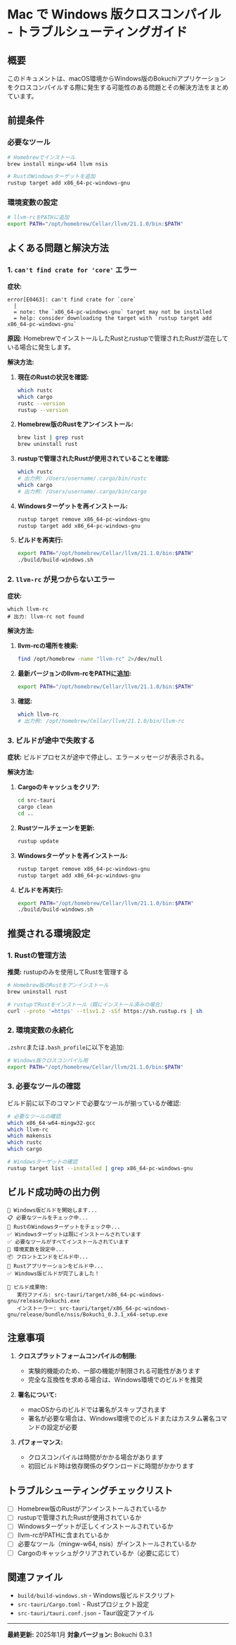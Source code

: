 # Mac で Windows 版クロスコンパイル - トラブルシューティングガイド

## 概要

このドキュメントは、macOS環境からWindows版のBokuchiアプリケーションをクロスコンパイルする際に発生する可能性のある問題とその解決方法をまとめています。

## 前提条件

### 必要なツール

```bash
# Homebrewでインストール
brew install mingw-w64 llvm nsis

# RustのWindowsターゲットを追加
rustup target add x86_64-pc-windows-gnu
```

### 環境変数の設定

```bash
# llvm-rcをPATHに追加
export PATH="/opt/homebrew/Cellar/llvm/21.1.0/bin:$PATH"
```

## よくある問題と解決方法

### 1. `can't find crate for 'core'` エラー

**症状:**
```
error[E0463]: can't find crate for `core`
  |
  = note: the `x86_64-pc-windows-gnu` target may not be installed
  = help: consider downloading the target with `rustup target add x86_64-pc-windows-gnu`
```

**原因:**
HomebrewでインストールしたRustとrustupで管理されたRustが混在している場合に発生します。

**解決方法:**

1. **現在のRustの状況を確認:**
   ```bash
   which rustc
   which cargo
   rustc --version
   rustup --version
   ```

2. **Homebrew版のRustをアンインストール:**
   ```bash
   brew list | grep rust
   brew uninstall rust
   ```

3. **rustupで管理されたRustが使用されていることを確認:**
   ```bash
   which rustc
   # 出力例: /Users/username/.cargo/bin/rustc
   which cargo
   # 出力例: /Users/username/.cargo/bin/cargo
   ```

4. **Windowsターゲットを再インストール:**
   ```bash
   rustup target remove x86_64-pc-windows-gnu
   rustup target add x86_64-pc-windows-gnu
   ```

5. **ビルドを再実行:**
   ```bash
   export PATH="/opt/homebrew/Cellar/llvm/21.1.0/bin:$PATH"
   ./build/build-windows.sh
   ```

### 2. `llvm-rc` が見つからないエラー

**症状:**
```
which llvm-rc
# 出力: llvm-rc not found
```

**解決方法:**

1. **llvm-rcの場所を検索:**
   ```bash
   find /opt/homebrew -name "llvm-rc" 2>/dev/null
   ```

2. **最新バージョンのllvm-rcをPATHに追加:**
   ```bash
   export PATH="/opt/homebrew/Cellar/llvm/21.1.0/bin:$PATH"
   ```

3. **確認:**
   ```bash
   which llvm-rc
   # 出力例: /opt/homebrew/Cellar/llvm/21.1.0/bin/llvm-rc
   ```

### 3. ビルドが途中で失敗する

**症状:**
ビルドプロセスが途中で停止し、エラーメッセージが表示される。

**解決方法:**

1. **Cargoのキャッシュをクリア:**
   ```bash
   cd src-tauri
   cargo clean
   cd ..
   ```

2. **Rustツールチェーンを更新:**
   ```bash
   rustup update
   ```

3. **Windowsターゲットを再インストール:**
   ```bash
   rustup target remove x86_64-pc-windows-gnu
   rustup target add x86_64-pc-windows-gnu
   ```

4. **ビルドを再実行:**
   ```bash
   export PATH="/opt/homebrew/Cellar/llvm/21.1.0/bin:$PATH"
   ./build/build-windows.sh
   ```

## 推奨される環境設定

### 1. Rustの管理方法

**推奨:** rustupのみを使用してRustを管理する

```bash
# Homebrew版のRustをアンインストール
brew uninstall rust

# rustupでRustをインストール（既にインストール済みの場合）
curl --proto '=https' --tlsv1.2 -sSf https://sh.rustup.rs | sh
```

### 2. 環境変数の永続化

`.zshrc`または`.bash_profile`に以下を追加:

```bash
# Windows版クロスコンパイル用
export PATH="/opt/homebrew/Cellar/llvm/21.1.0/bin:$PATH"
```

### 3. 必要なツールの確認

ビルド前に以下のコマンドで必要なツールが揃っているか確認:

```bash
# 必要なツールの確認
which x86_64-w64-mingw32-gcc
which llvm-rc
which makensis
which rustc
which cargo

# Windowsターゲットの確認
rustup target list --installed | grep x86_64-pc-windows-gnu
```

## ビルド成功時の出力例

```
🚀 Windows版ビルドを開始します...
📋 必要なツールをチェック中...
🦀 RustのWindowsターゲットをチェック中...
✅ Windowsターゲットは既にインストールされています
✅ 必要なツールがすべてインストールされています
🔧 環境変数を設定中...
📦 フロントエンドをビルド中...
🦀 Rustアプリケーションをビルド中...
✅ Windows版ビルドが完了しました！

📁 ビルド成果物:
   実行ファイル: src-tauri/target/x86_64-pc-windows-gnu/release/bokuchi.exe
   インストーラー: src-tauri/target/x86_64-pc-windows-gnu/release/bundle/nsis/Bokuchi_0.3.1_x64-setup.exe
```

## 注意事項

1. **クロスプラットフォームコンパイルの制限:**
   - 実験的機能のため、一部の機能が制限される可能性があります
   - 完全な互換性を求める場合は、Windows環境でのビルドを推奨

2. **署名について:**
   - macOSからのビルドでは署名がスキップされます
   - 署名が必要な場合は、Windows環境でのビルドまたはカスタム署名コマンドの設定が必要

3. **パフォーマンス:**
   - クロスコンパイルは時間がかかる場合があります
   - 初回ビルド時は依存関係のダウンロードに時間がかかります

## トラブルシューティングチェックリスト

- [ ] Homebrew版のRustがアンインストールされているか
- [ ] rustupで管理されたRustが使用されているか
- [ ] Windowsターゲットが正しくインストールされているか
- [ ] llvm-rcがPATHに含まれているか
- [ ] 必要なツール（mingw-w64, nsis）がインストールされているか
- [ ] Cargoのキャッシュがクリアされているか（必要に応じて）

## 関連ファイル

- `build/build-windows.sh` - Windows版ビルドスクリプト
- `src-tauri/Cargo.toml` - Rustプロジェクト設定
- `src-tauri/tauri.conf.json` - Tauri設定ファイル

---

**最終更新:** 2025年1月
**対象バージョン:** Bokuchi 0.3.1
